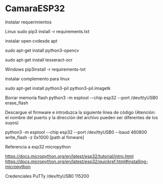 # CamaraESP32

Instalar requerimientos

Linux
sudo pip3 install -r requirements.txt

instalar open cvdesde apt

sudo apt-get install python3-opencv

sudo apt-get install tesseract-ocr

Windows
pip3install -r requirements-txt

instalar complemento para linux

sudo apt-get install python3-pil python3-pil.imagetk

Borrar memoria flash
python3 -m esptool --chip esp32 --port /dev/ttyUSB0 erase_flash

Descargue el firmware e introduzca la siguiente línea de código (Atención: el nombre del puerto y la dirección del archivo pueden ser diferentes de los suyos)

python3 -m esptool --chip esp32 --port /dev/ttyUSB0 --baud 460800 write_flash -z 0x1000 [path al fimware]

Referencia a esp32 micropython

https://docs.micropython.org/en/latest/esp32/tutorial/intro.html
https://docs.micropython.org/en/latest/esp32/quickref.html#installing-micropython

Credenciales PuTTy
/dev/ttyUSB0
115200
